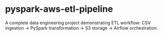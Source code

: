 # pyspark-aws-etl-pipeline
A complete data engineering project demonstrating ETL workflow: CSV ingestion → PySpark transformation → S3 storage → Airflow orchestration.
